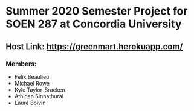 # Summer 2020 Semester Project for SOEN 287 at Concordia University
## Host Link: https://greenmart.herokuapp.com/

### Members:
- Felix Beaulieu
- Michael Rowe
- Kyle Taylor-Bracken
- Athigan Sinnathurai
- Laura Boivin
